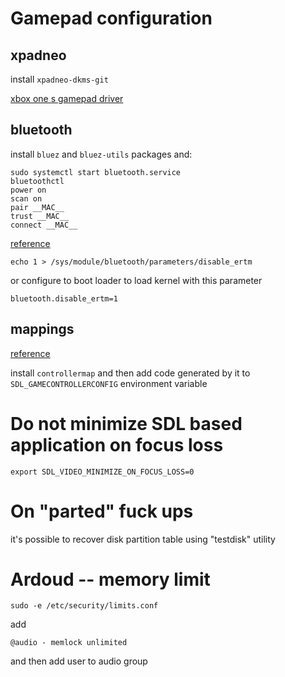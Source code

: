 # Gamepad configuration

## xpadneo

install `xpadneo-dkms-git`

[xbox one s gamepad driver](https://github.com/atar-axis/xpadneo/)

## bluetooth

install `bluez` and `bluez-utils` packages and:

```
sudo systemctl start bluetooth.service
bluetoothctl
power on
scan on
pair __MAC__
trust __MAC__
connect __MAC__
```

[reference](https://wiki.archlinux.org/index.php/Gamepad#Connect_Xbox_Wireless_Controller_with_Bluetooth)

```
echo 1 > /sys/module/bluetooth/parameters/disable_ertm
```

or configure to boot loader to load kernel with this parameter

```
bluetooth.disable_ertm=1
```


## mappings

[reference](https://wiki.archlinux.org/index.php/Gamepad#Joystick_not_working_in_FNA/SDL_based_games)

install `controllermap` and then add code generated by it to
`SDL_GAMECONTROLLERCONFIG` environment variable


# Do not minimize SDL based application on focus loss

`export SDL_VIDEO_MINIMIZE_ON_FOCUS_LOSS=0`

# On "parted" fuck ups

it's possible to recover disk partition table using "testdisk" utility

# Ardoud -- memory limit

`sudo -e /etc/security/limits.conf`

add

`@audio - memlock unlimited`

and then add user to audio group
